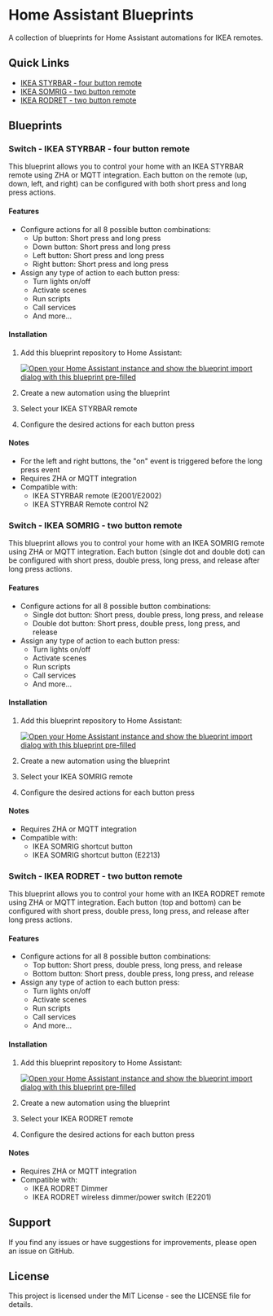 # Home Assistant Blueprints

A collection of blueprints for Home Assistant automations for IKEA remotes.

## Quick Links
- [IKEA STYRBAR - four button remote](#switch---ikea-styrbar---four-button-remote)
- [IKEA SOMRIG - two button remote](#switch---ikea-somrig---two-button-remote)
- [IKEA RODRET - two button remote](#switch---ikea-rodret---two-button-remote)

## Blueprints

### Switch - IKEA STYRBAR - four button remote

This blueprint allows you to control your home with an IKEA STYRBAR remote using ZHA or MQTT integration. Each button on the remote (up, down, left, and right) can be configured with both short press and long press actions.

#### Features
- Configure actions for all 8 possible button combinations:
  - Up button: Short press and long press
  - Down button: Short press and long press
  - Left button: Short press and long press
  - Right button: Short press and long press
- Assign any type of action to each button press:
  - Turn lights on/off
  - Activate scenes
  - Run scripts
  - Call services
  - And more...

#### Installation
1. Add this blueprint repository to Home Assistant:

   [![Open your Home Assistant instance and show the blueprint import dialog with this blueprint pre-filled](https://my.home-assistant.io/badges/blueprint_import.svg)](https://my.home-assistant.io/redirect/blueprint_import/?blueprint_url=https://github.com/Baanaaana/ha-blueprint/blob/main/switch-ikea-styrbar-four-button-remote.yaml)

2. Create a new automation using the blueprint
3. Select your IKEA STYRBAR remote
4. Configure the desired actions for each button press

#### Notes
- For the left and right buttons, the "on" event is triggered before the long press event
- Requires ZHA or MQTT integration
- Compatible with:
  - IKEA STYRBAR remote (E2001/E2002)
  - IKEA STYRBAR Remote control N2

### Switch - IKEA SOMRIG - two button remote

This blueprint allows you to control your home with an IKEA SOMRIG remote using ZHA or MQTT integration. Each button (single dot and double dot) can be configured with short press, double press, long press, and release after long press actions.

#### Features
- Configure actions for all 8 possible button combinations:
  - Single dot button: Short press, double press, long press, and release
  - Double dot button: Short press, double press, long press, and release
- Assign any type of action to each button press:
  - Turn lights on/off
  - Activate scenes
  - Run scripts
  - Call services
  - And more...

#### Installation
1. Add this blueprint repository to Home Assistant:

   [![Open your Home Assistant instance and show the blueprint import dialog with this blueprint pre-filled](https://my.home-assistant.io/badges/blueprint_import.svg)](https://my.home-assistant.io/redirect/blueprint_import/?blueprint_url=https://github.com/Baanaaana/ha-blueprint/blob/main/switch-ikea-somrig-two-button-remote.yaml)

2. Create a new automation using the blueprint
3. Select your IKEA SOMRIG remote
4. Configure the desired actions for each button press

#### Notes
- Requires ZHA or MQTT integration
- Compatible with:
  - IKEA SOMRIG shortcut button
  - IKEA SOMRIG shortcut button (E2213)

### Switch - IKEA RODRET - two button remote

This blueprint allows you to control your home with an IKEA RODRET remote using ZHA or MQTT integration. Each button (top and bottom) can be configured with short press, double press, long press, and release after long press actions.

#### Features
- Configure actions for all 8 possible button combinations:
  - Top button: Short press, double press, long press, and release
  - Bottom button: Short press, double press, long press, and release
- Assign any type of action to each button press:
  - Turn lights on/off
  - Activate scenes
  - Run scripts
  - Call services
  - And more...

#### Installation
1. Add this blueprint repository to Home Assistant:

   [![Open your Home Assistant instance and show the blueprint import dialog with this blueprint pre-filled](https://my.home-assistant.io/badges/blueprint_import.svg)](https://my.home-assistant.io/redirect/blueprint_import/?blueprint_url=https://github.com/Baanaaana/ha-blueprint/blob/main/switch-ikea-rodret-two-button-remote.yaml)

2. Create a new automation using the blueprint
3. Select your IKEA RODRET remote
4. Configure the desired actions for each button press

#### Notes
- Requires ZHA or MQTT integration
- Compatible with:
  - IKEA RODRET Dimmer
  - IKEA RODRET wireless dimmer/power switch (E2201)

## Support

If you find any issues or have suggestions for improvements, please open an issue on GitHub.

## License

This project is licensed under the MIT License - see the LICENSE file for details. 